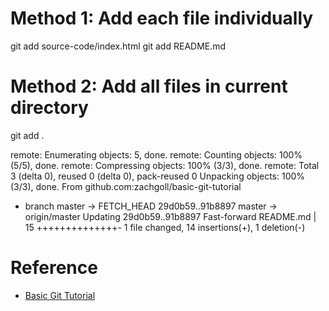 # Method 1: Add each file individually
git add source-code/index.html
git add README.md

# Method 2: Add all files in current directory
git add .

remote: Enumerating objects: 5, done.
remote: Counting objects: 100% (5/5), done.
remote: Compressing objects: 100% (3/3), done.
remote: Total 3 (delta 0), reused 0 (delta 0), pack-reused 0
Unpacking objects: 100% (3/3), done.
From github.com:zachgoll/basic-git-tutorial
 * branch            master     -> FETCH_HEAD
   29d0b59..91b8897  master     -> origin/master
Updating 29d0b59..91b8897
Fast-forward
 README.md | 15 ++++++++++++++-
 1 file changed, 14 insertions(+), 1 deletion(-)



# Reference
- [Basic Git Tutorial](https://zach-gollwitzer.medium.com/git-crash-course-a-simple-workflow-for-small-teams-and-startups-c491919c9f77)

